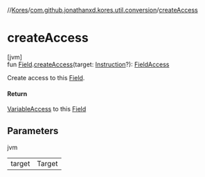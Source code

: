 //[Kores](../../index.md)/[com.github.jonathanxd.kores.util.conversion](index.md)/[createAccess](create-access.md)

# createAccess

[jvm]\
fun [Field](https://docs.oracle.com/javase/8/docs/api/java/lang/reflect/Field.html).[createAccess](create-access.md)(target: [Instruction](../com.github.jonathanxd.kores/-instruction/index.md)?): [FieldAccess](../com.github.jonathanxd.kores.base/-field-access/index.md)

Create access to this [Field](https://docs.oracle.com/javase/8/docs/api/java/lang/reflect/Field.html).

#### Return

[VariableAccess](../com.github.jonathanxd.kores.base/-variable-access/index.md) to this [Field](https://docs.oracle.com/javase/8/docs/api/java/lang/reflect/Field.html)

## Parameters

jvm

| | |
|---|---|
| target | Target |

